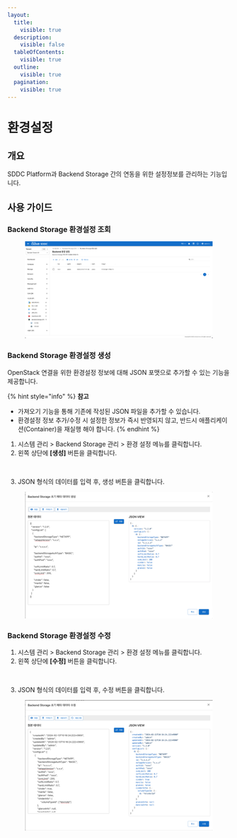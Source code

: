 ```yaml
---
layout:
  title:
    visible: true
  description:
    visible: false
  tableOfContents:
    visible: true
  outline:
    visible: true
  pagination:
    visible: true
---
```


# 환경설정

## 개요

SDDC Platform과 Backend Storage 간의 연동을 위한 설정정보를 관리하는 기능입니다.



## 사용 가이드

### Backend Storage 환경설정 조회

<figure><img src="../../.gitbook/assets/image (730).png" alt=""><figcaption></figcaption></figure>



### Backend Storage 환경설정 생성

OpenStack 연결을 위한 환경설정 정보에 대해 JSON 포맷으로 추가할 수 있는 기능을 제공합니다.

{% hint style="info" %}
**참고**

* 가져오기 기능을 통해 기존에 작성된 JSON 파일을 추가할 수 있습니다.
* 환경설정 정보 추가/수정 시 설정한 정보가 즉시 반영되지 않고, 반드시 애플리케이션(Container)을 재실행 해야 합니다.
{% endhint %}

1. 시스템 관리 > Backend Storage 관리 > 환경 설정 메뉴를 클릭합니다.
2. 왼쪽 상단에 **\[생성]** 버튼을 클릭합니다.

<figure><img src="../../.gitbook/assets/스크린샷 2024-02-13 오전 10.12.39.png" alt=""><figcaption></figcaption></figure>

3. JSON 형식의 데이터를 입력 후, 생성 버튼을 클릭합니다.

<figure><img src="../../.gitbook/assets/image (732).png" alt=""><figcaption></figcaption></figure>



### Backend Storage 환경설정 수정

1. 시스템 관리 > Backend Storage 관리 > 환경 설정 메뉴를 클릭합니다.
2. 왼쪽 상단에 **\[수정]** 버튼을 클릭합니다.

<figure><img src="../../.gitbook/assets/스크린샷 2024-02-13 오전 10.12.39 2.png" alt=""><figcaption></figcaption></figure>

3. JSON 형식의 데이터를 입력 후, 수정 버튼을 클릭합니다.

<figure><img src="../../.gitbook/assets/image (733).png" alt=""><figcaption></figcaption></figure>
